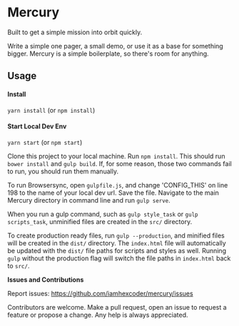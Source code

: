 # Mercury

Built to get a simple mission into orbit quickly.

Write a simple one pager, a small demo, or use it as a base for something bigger. Mercury is a simple boilerplate, so there's room for anything.

## Usage

#### Install
`yarn install` (or `npm install`)

#### Start Local Dev Env
`yarn start` (or `npm start`)


Clone this project to your local machine. Run `npm install`. This should run `bower install` and `gulp build`. If, for some reason, those two commands fail to run, you should run them manually.

To run Browsersync, open `gulpfile.js`, and change 'CONFIG_THIS' on line 198 to the name of your local dev url. Save the file. Navigate to the main Mercury directory in command line and run `gulp serve`.

When you run a gulp command, such as `gulp style_task` or `gulp scripts_task`, unminified files are created in the `src/` directory.

To create production ready files, run `gulp --production`, and minified files will be created in the `dist/` directory. The `index.html` file will automatically be updated with the `dist/` file paths for scripts and styles as well. Running `gulp` without the production flag will switch the file paths in `index.html` back to `src/`.



**Issues and Contributions**

Report issues: https://github.com/iamhexcoder/mercury/issues

Contributors are welcome. Make a pull request, open an issue to request a feature or propose a change. Any help is always appreciated.
